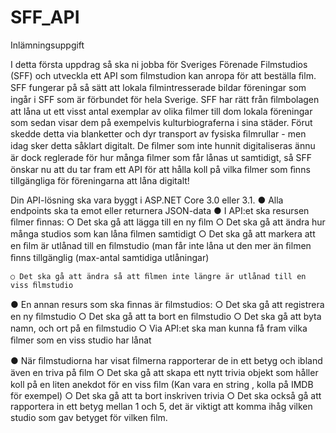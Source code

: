 # SFF_API

Inlämningsuppgift

I detta första uppdrag så ska ni jobba för Sveriges Förenade Filmstudios (SFF) och utveckla ett API som ﬁlmstudion kan anropa för att beställa ﬁlm.
SFF fungerar på så sätt att lokala ﬁlmintresserade bildar föreningar som ingår i SFF som är förbundet för hela Sverige. SFF har rätt från ﬁlmbolagen att låna ut ett visst antal exemplar av olika ﬁlmer till dom lokala föreningar som sedan visar dem på exempelvis kulturbiograferna i sina städer. Förut skedde detta via blanketter och dyr transport av fysiska ﬁlmrullar - men idag sker detta såklart digitalt. 
De ﬁlmer som inte hunnit digitaliseras ännu är dock reglerade för hur många ﬁlmer som får lånas ut samtidigt, så SFF önskar nu att du tar fram ett API för att hålla koll på vilka ﬁlmer som ﬁnns tillgängliga för föreningarna att låna digitalt! 


Din API-lösning ska vara byggt i ASP.NET Core 3.0 eller 3.1. 
● Alla endpoints ska ta emot eller returnera JSON-data 
● I API:et ska resursen ﬁlmer ﬁnnas: ○ Det ska gå att lägga till en ny ﬁlm 
  ○ Det ska gå att ändra hur många studios som kan låna ﬁlmen samtidigt 
  ○ Det ska gå att markera att en ﬁlm är utlånad till en ﬁlmstudio (man får inte låna ut den mer än ﬁlmen ﬁnns tillgänglig (max-antal samtidiga utlåningar) 
    
    
    ○ Det ska gå att ändra så att ﬁlmen inte längre är utlånad till en viss ﬁlmstudio 
● En annan resurs som ska ﬁnnas är ﬁlmstudios: ○ Det ska gå att registrera en ny ﬁlmstudio 
  ○ Det ska gå att ta bort en ﬁlmstudio ○ Det ska gå att byta namn, och ort på en ﬁlmstudio 
  ○ Via API:et ska man kunna få fram vilka ﬁlmer som en viss studio har lånat 
    
    
● När ﬁlmstudiorna har visat ﬁlmerna rapporterar de in ett betyg och ibland även en triva på ﬁlm 
  ○ Det ska gå att skapa ett nytt trivia objekt som håller koll på en liten anekdot för en viss ﬁlm (Kan vara en string , kolla på IMDB för exempel) 
  ○ Det ska gå att ta bort inskriven trivia ○ Det ska också gå att rapportera in ett betyg mellan 1 och 5, det är viktigt att komma ihåg vilken studio som gav betyget för vilken ﬁlm. 
